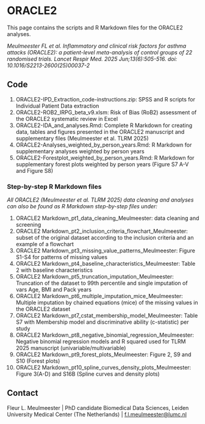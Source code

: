# ORACLE2
This page contains the scripts and R Markdown files for the ORACLE2 analyses.

_Meulmeester FL et al. Inflammatory and clinical risk factors for asthma attacks (ORACLE2): a patient-level meta-analysis of control groups of 22 randomised trials. Lancet Respir Med. 2025 Jun;13(6):505-516. doi: 10.1016/S2213-2600(25)00037-2_

## Code

1. ORACLE2-IPD_Extraction_code-instructions.zip: SPSS and R scripts for Individual Patient Data extraction
2. ORACLE2-ROB2_IRPG_beta_v9.xlsm: Risk of Bias (RoB2) assessment of the ORACLE2 systematic review in Excel
3. ORACLE2-IDA_and_analyses.Rmd: Complete R Markdown for creating data, tables and figures presented in the ORACLE2 manuscript and supplementary files (Meulmeester et al. TLRM 2025)
4. ORACLE2-Analyses_weighted_by_person_years.Rmd: R Markdown for supplementary analyses weighted by person years
5. ORACLE2-Forestplot_weighted_by_person_years.Rmd: R Markdown for supplementary forest plots weighted by person years (Figure S7 A-V and Figure S8)

### Step-by-step R Markdown files

_All ORACLE2 (Meulmeester et al. TLRM 2025) data cleaning and analyses can also be found as R Markdown step-by-step files under:_
1. ORACLE2 Markdown_pt1_data_cleaning_Meulmeester: data cleaning and screening
2. ORACLE2 Markdown_pt2_inclusion_criteria_flowchart_Meulmeester: subset of the original dataset according to the inclusion criteria and an example of a flowchart
3. ORACLE2 Markdown_pt3_missing_value_patterns_Meulmeester: Figure S1-S4 for patterns of missing values
4. ORACLE2 Markdown_pt4_baseline_characteristics_Meulmeester: Table 2 with baseline characteristics
5. ORACLE2 Markdown_pt5_truncation_imputation_Meulmeester: Truncation of the dataset to 99th percentile and single imputation of vars Age, BMI and Pack years
6. ORACLE2 Markdown_pt6_multiple_imputation_mice_Meulmeester: Multiple imputation by chained equations (mice) of the missing values in the ORACLE2 dataset
7. ORACLE2 Markdown_pt7_cstat_membership_model_Meulmeester: Table S7 with Membership model and discriminative ability (c-statistic) per study
8. ORACLE2 Markdown_pt8_negative_binomial_regression_Meulmeester: Negative binomial regression models and R squared used for TLRM 2025 manuscript (univariable/multivariable)
9. ORACLE2 Markdown_pt9_forest_plots_Meulmeester: Figure 2, S9 and S10 (Forest plots)
10. ORACLE2 Markdown_pt10_spline_curves_density_plots_Meulmeester: Figure 3(A-D) and S16B (Spline curves and density plots)

## Contact

Fleur L. Meulmeester | PhD candidate Biomedical Data Sciences, Leiden University Medical Center (The Netherlands) | f.l.meulmeester@lumc.nl

